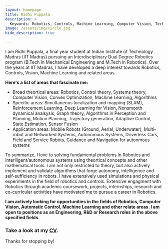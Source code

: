 ```yaml
---
layout: homepage
title: Ridhi Puppala
description: >
  Keywords: Robotics, Controls, Machine Learning, Computer Vision, Technology, Space, Family, Movies, Music 
image: /assets/img/circle.jpg
hide_description: true

---
```


I am Ridhi Puppala, a final year student at Indian Institute of Technology Madras (IIT Madras) pursuing an Interdisciplinary Dual Degree Robotics program (B.Tech in Mechanical Engineering and M.Tech in Robotics). Over the years at IIT Madras, I have developed a deep interest towards Robotics, Controls, Vision, Machine Learning and related areas.

**Here's a list of areas that fascinate me:**

* Broad theortical areas: Robotics, Control theory, Systems theory, Computer Vision, Convex Optimization, Machine Learning, Algorithms
* Specific areas: Simultaneous localization and mapping (SLAM), Reinforcement Learning, Deep Learning for Vision, Nonsmooth dynamical analsysis, Graph theory, Algorithms in Perception and Planning, Motion Planning, Trajectory generation, Adaptive Control, State Estimation, Sensor Fusion
* Application areas: Mobile Robots (Ground, Aerial, Underwater), Multi-robot and Networked Systems, Autonomous Systems, Driverless Cars, Field and Service Robots, Guidance and Navigation for autonmous systems

To summarize, I love to solving fundamental problems in Robotics and Interlligent/autonomous systems using theortical concepts and other mathematical tools. I am not only restricted to theory, but also actively implement and validate algorithms that forge autonomy, intelligence and self-sufficiency in robots. I have extensively used simulations and physical experiments in the field of robotics and controls. Extensive engagment with Robotics through academic coursework, projects, internships, research and co-curricular activities have motivated me to pursue a career in Robotics. 

**I am actively looking for opportunities in the fields of Robotics, Computer Vision, Automatic Control, Machine Learning and other relate areas. I am open to positions as an Engineering, R&D or Research roles in the above specified fields.**

### Take a look at my [CV](/assets/RidhiPuppala_CV.pdf).



Thanks for stopping by!

